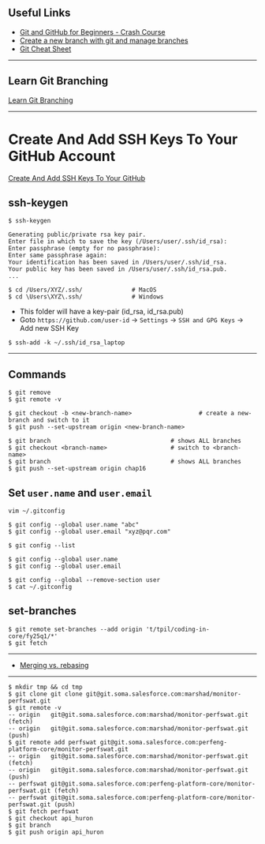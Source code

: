 
## Useful Links

* [Git and GitHub for Beginners - Crash Course](https://www.youtube.com/watch?v=RGOj5yH7evk)
* [Create a new branch with git and manage branches](https://github.com/Kunena/Kunena-Forum/wiki/Create-a-new-branch-with-git-and-manage-branches)
* [Git Cheat Sheet](https://amanchadha.com/projects/cheatsheets/Git_Cheatsheet_AmanChadha.pdf)

***

## Learn Git Branching

[Learn Git Branching](https://learngitbranching.js.org)

***

# Create And Add SSH Keys To Your GitHub Account

[Create And Add SSH Keys To Your GitHub](https://www.youtube.com/watch?v=itU8KBuE8jk)

## ssh-keygen

```
$ ssh-keygen
```

```
Generating public/private rsa key pair.
Enter file in which to save the key (/Users/user/.ssh/id_rsa):
Enter passphrase (empty for no passphrase):
Enter same passphrase again:
Your identification has been saved in /Users/user/.ssh/id_rsa.
Your public key has been saved in /Users/user/.ssh/id_rsa.pub.
...
```

```
$ cd /Users/XYZ/.ssh/              # MacOS
$ cd \Users\XYZ\.ssh/              # Windows
```
* This folder will have a key-pair (id_rsa, id_rsa.pub)
* Goto `https://github.com/user-id` -> `Settings` -> `SSH and GPG Keys` -> Add new SSH Key

```
$ ssh-add -k ~/.ssh/id_rsa_laptop
```

***

## Commands

```
$ git remove
$ git remote -v

$ git checkout -b <new-branch-name>                   # create a new-branch and switch to it
$ git push --set-upstream origin <new-branch-name>

$ git branch                                  # shows ALL branches
$ git checkout <branch-name>                  # switch to <branch-name>
$ git branch                                  # shows ALL branches
$ git push --set-upstream origin chap16
```

## Set `user.name` and `user.email`

```
vim ~/.gitconfig

$ git config --global user.name "abc"
$ git config --global user.email "xyz@pqr.com"

$ git config --list

$ git config --global user.name
$ git config --global user.email

$ git config --global --remove-section user
$ cat ~/.gitconfig
```

## set-branches
```
$ git remote set-branches --add origin 't/tpil/coding-in-core/fy25q1/*'
$ git fetch
```
***

* [Merging vs. rebasing](https://www.atlassian.com/git/tutorials/merging-vs-rebasing)

***

```
$ mkdir tmp && cd tmp
$ git clone git clone git@git.soma.salesforce.com:marshad/monitor-perfswat.git
$ git remote -v
-- origin	git@git.soma.salesforce.com:marshad/monitor-perfswat.git (fetch)
-- origin	git@git.soma.salesforce.com:marshad/monitor-perfswat.git (push)
$ git remote add perfswat git@git.soma.salesforce.com:perfeng-platform-core/monitor-perfswat.git
-- origin	git@git.soma.salesforce.com:marshad/monitor-perfswat.git (fetch)
-- origin	git@git.soma.salesforce.com:marshad/monitor-perfswat.git (push)
-- perfswat	git@git.soma.salesforce.com:perfeng-platform-core/monitor-perfswat.git (fetch)
-- perfswat	git@git.soma.salesforce.com:perfeng-platform-core/monitor-perfswat.git (push)
$ git fetch perfswat
$ git checkout api_huron
$ git branch
$ git push origin api_huron
```
